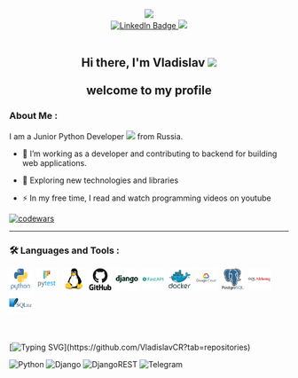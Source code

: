 <div id="header" align="center">
  <img src="https://media.giphy.com/media/v1.Y2lkPTc5MGI3NjExeWpma2FpcmVscXBvbGtveHZ5cHBjMHBnNXp2a2F1a3g0aWhxM2RsMiZlcD12MV9pbnRlcm5hbF9naWZfYnlfaWQmY3Q9Zw/f3iwJFOVOwuy7K6FFw/giphy.gif" width="300"/>
</div>
<div id="badges" align="center">
  <a href="http://linkedin.com/">
    <img src="https://img.shields.io/badge/LinkedIn-blue?style=for-the-badge&logo=linkedin&logoColor=white" alt="LinkedIn Badge"/>
  </a>
  <a href="https://hh.ru/resume/36b7b3b8ff0bf821c60039ed1f34446e35554b">
    <img src="https://img.shields.io/badge/HeadHunter-red?style=for-the-badge&logo=HH&logoColor=white"/>
  </a>
  <br>
  <img src="https://komarev.com/ghpvc/?username=VladislavCR&style=flat-square&color=blue" alt=""/>
</div>
<h2 align="center">
  Hi there, I'm Vladislav
  <img src="https://media.giphy.com/media/hvRJCLFzcasrR4ia7z/giphy.gif" width="30px"/>
  <br><br>
  welcome to my profile
</h2>

### About Me :
I am a Junior Python Developer <img src="https://media.giphy.com/media/WUlplcMpOCEmTGBtBW/giphy.gif" width="30"> from Russia.
- :telescope: I’m working as a developer and contributing to backend for building web applications.

- :seedling: Exploring new technologies and libraries

- :zap: In my free time, I read and watch programming videos on youtube

[![codewars](https://www.codewars.com/users/VladislavCR/badges/small)](https://www.codewars.com/users/VladislavCR)

---

### :hammer_and_wrench: Languages and Tools :
<div>
  <img src="https://github.com/devicons/devicon/blob/master/icons/python/python-original-wordmark.svg" title="Python" alt="Python" width="40" height="40"/>&nbsp;
  <img src="https://github.com/devicons/devicon/blob/master/icons/pytest/pytest-original-wordmark.svg"  title="Pytest" alt="Pytest" width="40" height="40"/>&nbsp;
  <img src="https://github.com/devicons/devicon/blob/master/icons/linux/linux-original.svg" title="Linux"  alt="Linux" width="40" height="40"/>&nbsp;
  <img src="https://github.com/devicons/devicon/blob/master/icons/github/github-original-wordmark.svg" title="GitHub" alt="GitHub" width="40" height="40"/>&nbsp;
  <img src="https://github.com/devicons/devicon/blob/master/icons/django/django-plain-wordmark.svg" title="Django" alt="Django" width="40" height="40"/>&nbsp;
  <img src="https://github.com/devicons/devicon/blob/master/icons/fastapi/fastapi-original-wordmark.svg" title="FastAPI" alt="FastAPI" width="40" height="40"/>&nbsp;
  <img src="https://github.com/devicons/devicon/blob/master/icons/docker/docker-original-wordmark.svg" title="Docker" alt="Docker" width="40" height="40"/>&nbsp;
  <img src="https://github.com/devicons/devicon/blob/master/icons/googlecloud/googlecloud-original-wordmark.svg" title="Google" alt="Google" width="40" height="40"/>&nbsp;
  <img src="https://github.com/devicons/devicon/blob/master/icons/postgresql/postgresql-original-wordmark.svg" title="PostgreSQL" alt="PostgreSQL " width="40" height="40"/>&nbsp;
  <img src="https://github.com/devicons/devicon/blob/master/icons/sqlalchemy/sqlalchemy-original-wordmark.svg" title="SQLAlchemy" alt="SQLAlchemy" width="40" height="40"/>&nbsp;
  <img src="https://github.com/devicons/devicon/blob/master/icons/sqlite/sqlite-original-wordmark.svg" title="SQLite" alt="SQLite" width="40" height="40"/>&nbsp;
</div>
<br><br>

[![Typing SVG](https://readme-typing-svg.herokuapp.com?font=Fira+Code&pause=1000&width=435&lines=Links+to+my+projects:)](https://github.com/VladislavCR?tab=repositories)

![Python](https://img.shields.io/badge/python-3670A0?style=for-the-badge&logo=python&logoColor=ffdd54)
![Django](https://img.shields.io/badge/django-%23092E20.svg?style=for-the-badge&logo=django&logoColor=white)
![DjangoREST](https://img.shields.io/badge/DJANGO-REST-88e86d?style=for-the-badge&logo=django&logoColor=white&color=3D9217&labelColor=gray)
![Telegram](https://img.shields.io/badge/Telegram-2CA5E0?style=for-the-badge&logo=telegram&logoColor=white)

<!--
**VladislavCR/VladislavCR** is a ✨ _special_ ✨ repository because its `README.md` (this file) appears on your GitHub profile.
-->
